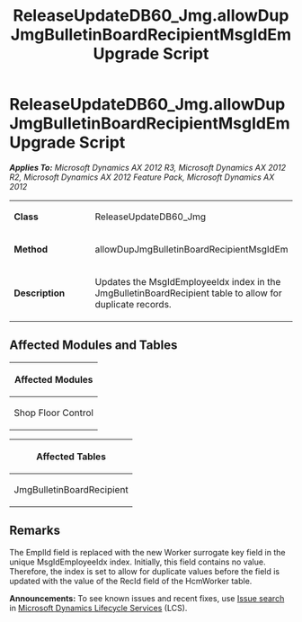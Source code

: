 ﻿---
title: ReleaseUpdateDB60_Jmg.allowDupJmgBulletinBoardRecipientMsgIdEm Upgrade Script
TOCTitle: ReleaseUpdateDB60_Jmg.allowDupJmgBulletinBoardRecipientMsgIdEm Upgrade Script
ms:assetid: a0a65033-eb3e-247a-c72b-b30e28ed0583
ms:mtpsurl: https://msdn.microsoft.com/en-us/library/JJ736710(v=AX.60)
ms:contentKeyID: 49710143
ms.date: 05/18/2015
mtps_version: v=AX.60
---

# ReleaseUpdateDB60\_Jmg.allowDupJmgBulletinBoardRecipientMsgIdEm Upgrade Script 


_**Applies To:** Microsoft Dynamics AX 2012 R3, Microsoft Dynamics AX 2012 R2, Microsoft Dynamics AX 2012 Feature Pack, Microsoft Dynamics AX 2012_

<table>
<colgroup>
<col style="width: 50%" />
<col style="width: 50%" />
</colgroup>
<tbody>
<tr class="odd">
<td><p><strong>Class</strong></p></td>
<td><p>ReleaseUpdateDB60_Jmg</p></td>
</tr>
<tr class="even">
<td><p><strong>Method</strong></p></td>
<td><p>allowDupJmgBulletinBoardRecipientMsgIdEm</p></td>
</tr>
<tr class="odd">
<td><p><strong>Description</strong></p></td>
<td><p>Updates the MsgIdEmployeeIdx index in the JmgBulletinBoardRecipient table to allow for duplicate records.</p></td>
</tr>
</tbody>
</table>


## Affected Modules and Tables

<table>
<colgroup>
<col style="width: 100%" />
</colgroup>
<thead>
<tr class="header">
<th><p>Affected Modules</p></th>
</tr>
</thead>
<tbody>
<tr class="odd">
<td><p>Shop Floor Control</p></td>
</tr>
</tbody>
</table>


<table>
<colgroup>
<col style="width: 100%" />
</colgroup>
<thead>
<tr class="header">
<th><p>Affected Tables</p></th>
</tr>
</thead>
<tbody>
<tr class="odd">
<td><p>JmgBulletinBoardRecipient</p></td>
</tr>
</tbody>
</table>


## Remarks

The EmplId field is replaced with the new Worker surrogate key field in the unique MsgIdEmployeeIdx index. Initially, this field contains no value. Therefore, the index is set to allow for duplicate values before the field is updated with the value of the RecId field of the HcmWorker table.

  
**Announcements:** To see known issues and recent fixes, use [Issue search](http://go.microsoft.com/fwlink/?linkid=389258) in [Microsoft Dynamics Lifecycle Services](http://go.microsoft.com/fwlink/?linkid=306505) (LCS).

